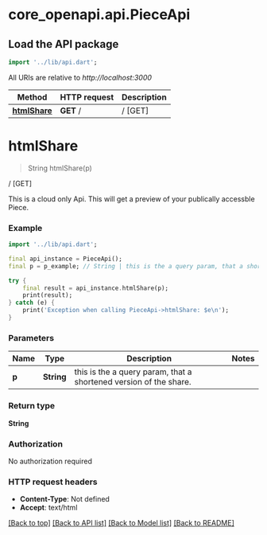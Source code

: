 # core_openapi.api.PieceApi

## Load the API package
```dart
import '../lib/api.dart';
```

All URIs are relative to *http://localhost:3000*

Method | HTTP request | Description
------------- | ------------- | -------------
[**htmlShare**](PieceApi.md#htmlshare) | **GET** / | / [GET]


# **htmlShare**
> String htmlShare(p)

/ [GET]

This is a cloud only Api. This will get a preview of your publically accessble Piece.

### Example
```dart
import '../lib/api.dart';

final api_instance = PieceApi();
final p = p_example; // String | this is the a query param, that a shortened version of the share.

try {
    final result = api_instance.htmlShare(p);
    print(result);
} catch (e) {
    print('Exception when calling PieceApi->htmlShare: $e\n');
}
```

### Parameters

Name | Type | Description  | Notes
------------- | ------------- | ------------- | -------------
 **p** | **String**| this is the a query param, that a shortened version of the share. | 

### Return type

**String**

### Authorization

No authorization required

### HTTP request headers

 - **Content-Type**: Not defined
 - **Accept**: text/html

[[Back to top]](#) [[Back to API list]](../README.md#documentation-for-api-endpoints) [[Back to Model list]](../README.md#documentation-for-models) [[Back to README]](../README.md)

